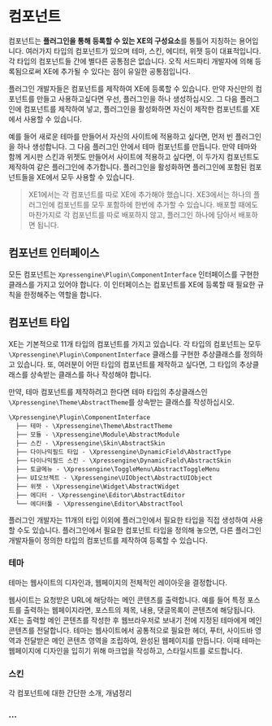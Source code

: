 # 컴포넌트

컴포넌트는 **플러그인을 통해 등록할 수 있는 XE의 구성요소**를 통틀어 지칭하는 용어입니다. 여러가지 타입의 컴포넌트가 있으며 테마, 스킨, 에디터, 위젯 등이 대표적입니다. 각 타입의 컴포넌트들 간에 별다른 공통점은 없습니다. 오직 서드파티 개발자에 의해 등록됨으로써 XE에 추가될 수 있다는 점이 유일한 공통점입니다.

플러그인 개발자들은 컴포넌트를 제작하여 XE에 등록할 수 있습니다. 만약 자신만의 컴포넌트를 만들고 사용하고싶다면 우선, 플러그인을 하나 생성하십시오. 그 다음 플러그인에 컴포넌트를 제작하여 넣고, 플러그인을 활성화하면 자신이 제작한 컴포넌트를 XE에서 사용할 수 있습니다. 

예를 들어 새로운 테마를 만들어서 자신의 사이트에 적용하고 싶다면, 먼저 빈 플러그인을 하나 생성합니다. 그 다음 플러그인 안에서 테마 컴포넌트를 만듭니다. 만약 테마와 함께 게시판 스킨과 위젯도 만들어서 사이트에 적용하고 싶다면, 이 두가지 컴포넌트도 제작하여 같은 플러그인에 추가합니다. 플러그인을 활성화하면 플러그인에 포함된 컴포넌트들을 XE에서 모두 사용할 수 있습니다.

> XE1에서는 각 컴포넌트를 따로 XE에 추가해야 했습니다. XE3에서는 하나의 플러그인에 컴포넌트를 모두 포함하에 한번에 추가할 수 있습니다. 배포할 때에도 마찬가지로 각 컴포넌트를 따로 배포하지 않고, 플러그인 하나에 담아서 배포하면 됩니다.

## 컴포넌트 인터페이스

모든 컴포넌트는 `Xpressengine\Plugin\ComponentInterface` 인터페이스를 구현한 클래스를 가지고 있어야 합니다. 이 인터페이스는 컴포넌트를 XE에 등록할 때 필요한 규칙을 한정해주는 역할을 합니다.

## 컴포넌트 타입

XE는 기본적으로 11개 타입의 컴포넌트를 가지고 있습니다. 각 타입의 컴포넌트는 모두 `\Xpressengine\Plugin\ComponentInterface` 클래스를 구현한 추상클래스를 정의하고 있습니다. 또, 여러분이 어떤 타입의 컴포넌트를 제작하고 싶다면, 그 타입의 추상클래스를 상속받는 클래스를 하나 작성해야 합니다.

만약, 테마 컴포넌트를 제작하려고 한다면 테마 타입의 추상클래스인 `\Xpressengine\Theme\AbstractTheme`를 상속받는 클래스를 작성하십시오.

```
\Xpressengine\Plugin\ComponentInterface
  ├── 테마 - \Xpressengine\Theme\AbstractTheme
  ├── 모듈 - \Xpressengine\Module\AbstractModule
  ├── 스킨 - \Xpressengine\Skin\AbstractSkin
  ├── 다이나믹필드 타입 - \Xpressengine\DynamicField\AbstractType
  ├── 다이나믹필드 스킨 - \Xpressengine\DynamicField\AbstractSkin
  ├── 토글메뉴 - \Xpressengine\ToggleMenu\AbstractToggleMenu
  ├── UI오브젝트 - \Xpressengine\UIObject\AbstractUIObject
  ├── 위젯 - \Xpressengine\Widget\AbstractWidget
  ├── 에디터 - \Xpressengine\Editor\AbstractEditor
  └── 에디터툴 - \Xpressengine\Editor\AbstractTool
```

플러그인 개발자는 11개의 타입 이외에 플러그인에서 필요한 타입을 직접 생성하여 사용할 수도 있습니다. 플러그인에서 필요한 컴포넌트 타입을 정의해 놓으면, 다른 플러그인 개발자들이 정의한 타입의 컴포넌트를 제작하여 등록할 수 있습니다. 


### 테마

테마는 웹사이트의 디자인과, 웹페이지의 전체적인 레이아웃을 결정합니다. 

웹사이트는 요청받은 URL에 해당하는 메인 콘텐츠를 출력합니다. 예를 들어 특정 포스트를 출력하는 웹페이지라면, 포스트의 제목, 내용, 댓글목록이 콘텐츠에 해당됩니다. XE는 출력할 메인 콘텐츠를 작성한 후 웹브라우저로 보내기 전에 지정된 테마에게 메인 콘텐츠를 전달합니다. 테마는 웹사이트에서 공통적으로 필요한 헤더, 푸터, 사이드바 영역과 전달받은 메인 콘텐츠 영역을 조립하여, 완성된 웹페이지를 만듭니다. 이때 테마는 웹페이지에 디자인을 입히기 위해 마크업을 작성하고, 스타일시트를 로드합니다.


### 스킨

각 컴포넌트에 대한 간단한 소개, 개념정리

### ...

